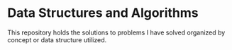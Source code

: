 # Data Structures and Algorithms
This repository holds the solutions to problems I have solved organized by concept or data structure utilized.